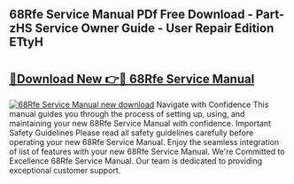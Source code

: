 ## 68Rfe Service Manual PDf Free Download - Part-zHS Service Owner Guide - User Repair Edition ETtyH

# <h2><a href="http://bc1679.oget.top/?id=68Rfe+Service+Manual">🔗Download New 👉🔴 68Rfe Service Manual</a></h2>

[![68Rfe Service Manual new download](https://i.imgur.com/5g1atiW.png)](http://bc1679.oget.top/?id=68Rfe+Service+Manual)
Navigate with Confidence This manual guides you through the process of setting up, using, and maintaining your new 68Rfe Service Manual with confidence. Important Safety Guidelines Please read all safety guidelines carefully before operating your new 68Rfe Service Manual. Enjoy the seamless integration of list of features with your new 68Rfe Service Manual. We're Committed to Excellence 68Rfe Service Manual. Our team is dedicated to providing exceptional customer support.

